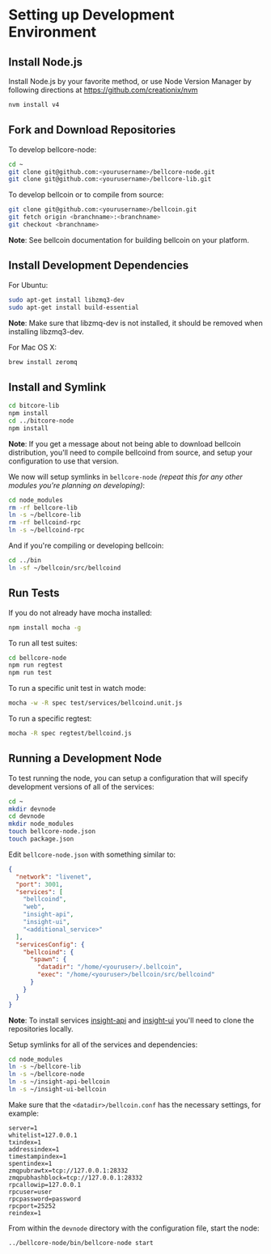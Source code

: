 # Setting up Development Environment

## Install Node.js

Install Node.js by your favorite method, or use Node Version Manager by following directions at https://github.com/creationix/nvm

```bash
nvm install v4
```

## Fork and Download Repositories

To develop bellcore-node:

```bash
cd ~
git clone git@github.com:<yourusername>/bellcore-node.git
git clone git@github.com:<yourusername>/bellcore-lib.git
```

To develop bellcoin or to compile from source:

```bash
git clone git@github.com:<yourusername>/bellcoin.git
git fetch origin <branchname>:<branchname>
git checkout <branchname>
```
**Note**: See bellcoin documentation for building bellcoin on your platform.


## Install Development Dependencies

For Ubuntu:
```bash
sudo apt-get install libzmq3-dev
sudo apt-get install build-essential
```
**Note**: Make sure that libzmq-dev is not installed, it should be removed when installing libzmq3-dev.


For Mac OS X:
```bash
brew install zeromq
```

## Install and Symlink

```bash
cd bitcore-lib
npm install
cd ../bitcore-node
npm install
```
**Note**: If you get a message about not being able to download bellcoin distribution, you'll need to compile bellcoind from source, and setup your configuration to use that version.


We now will setup symlinks in `bellcore-node` *(repeat this for any other modules you're planning on developing)*:
```bash
cd node_modules
rm -rf bellcore-lib
ln -s ~/bellcore-lib
rm -rf bellcoind-rpc
ln -s ~/bellcoind-rpc
```

And if you're compiling or developing bellcoin:
```bash
cd ../bin
ln -sf ~/bellcoin/src/bellcoind
```

## Run Tests

If you do not already have mocha installed:
```bash
npm install mocha -g
```

To run all test suites:
```bash
cd bellcore-node
npm run regtest
npm run test
```

To run a specific unit test in watch mode:
```bash
mocha -w -R spec test/services/bellcoind.unit.js
```

To run a specific regtest:
```bash
mocha -R spec regtest/bellcoind.js
```

## Running a Development Node

To test running the node, you can setup a configuration that will specify development versions of all of the services:

```bash
cd ~
mkdir devnode
cd devnode
mkdir node_modules
touch bellcore-node.json
touch package.json
```

Edit `bellcore-node.json` with something similar to:
```json
{
  "network": "livenet",
  "port": 3001,
  "services": [
    "bellcoind",
    "web",
    "insight-api",
    "insight-ui",
    "<additional_service>"
  ],
  "servicesConfig": {
    "bellcoind": {
      "spawn": {
        "datadir": "/home/<youruser>/.bellcoin",
        "exec": "/home/<youruser>/bellcoin/src/bellcoind"
      }
    }
  }
}
```

**Note**: To install services [insight-api](https://github.com/bitpay/insight-api) and [insight-ui](https://github.com/bitpay/insight-ui) you'll need to clone the repositories locally.

Setup symlinks for all of the services and dependencies:

```bash
cd node_modules
ln -s ~/bellcore-lib
ln -s ~/bellcore-node
ln -s ~/insight-api-bellcoin
ln -s ~/insight-ui-bellcoin
```

Make sure that the `<datadir>/bellcoin.conf` has the necessary settings, for example:
```
server=1
whitelist=127.0.0.1
txindex=1
addressindex=1
timestampindex=1
spentindex=1
zmqpubrawtx=tcp://127.0.0.1:28332
zmqpubhashblock=tcp://127.0.0.1:28332
rpcallowip=127.0.0.1
rpcuser=user
rpcpassword=password
rpcport=25252
reindex=1
```

From within the `devnode` directory with the configuration file, start the node:
```bash
../bellcore-node/bin/bellcore-node start
```